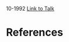 

10-1992
[Link to Talk](https://www.churchofjesuschrist.org/study/general-conference/1992/10/saturday-morning-session?lang=eng)



# References
